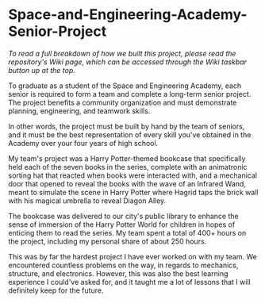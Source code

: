 # Space-and-Engineering-Academy-Senior-Project

*To read a full breakdown of how we built this project, please read the repository's Wiki page, which can be accessed through the Wiki taskbar button up at the top.*

To graduate as a student of the Space and Engineering Academy, each senior is required to form a team and complete a long-term senior project. The project benefits a community organization and must demonstrate planning, engineering, and teamwork skills.

In other words, the project must be built by hand by the team of seniors, and it must be the best representation of every skill you've obtained in the Academy over your four years of high school.

My team's project was a Harry Potter-themed bookcase that specifically held each of the seven books in the series, complete with an animatronic sorting hat that reacted when books were interacted with, and a mechanical door that opened to reveal the books with the wave of an Infrared Wand, meant to simulate the scene in Harry Potter where Hagrid taps the brick wall with his magical umbrella to reveal Diagon Alley.

The bookcase was delivered to our city's public library to enhance the sense of immersion of the Harry Potter World for children in hopes of enticing them to read the series. My team spent a total of 400+ hours on the project, including my personal share of about 250 hours.

This was by far the hardest project I have ever worked on with my team. We encountered countless problems on the way, in regards to mechanics, structure, and electronics. However, this was also the best learning experience I could've asked for, and it taught me a lot of lessons that I will definitely keep for the future.


